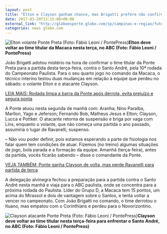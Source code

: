 ```yaml
---
layout: post
title: "Elton e Clayson ganham chance, mas Brigatti prefere não confirmar a Ponte"
date: 2017-03-20T13:15:00+00:00
external_link: "http://globoesporte.globo.com/sp/campinas-e-regiao/futebol/times/ponte-preta/noticia/2017/03/elton-e-clayson-ganham-chance-mas-brigatti-prefere-nao-confirmar-ponte.html"
categories: news globo.com
---
```

 ![Elton volante Ponte Preta (Foto: Fábio Leoni / PontePress)](http://s2.glbimg.com/dRjpQxPwspYqVYxj7sTmcu2WASk=/0x50:617x867/300x397/s.glbimg.com/es/ge/f/original/2016/12/15/elton.jpg "Elton volante Ponte Preta (Foto: Fábio Leoni / PontePress)")**Elton deve voltar ao time titular da Macaca nesta terça, no ABC (Foto: Fábio Leoni / PontePress)**

João Brigatti adotou mistério na hora de confirmar o time titular da Ponte Preta para a partida desta terça-feira, contra o Santo André, pela 10ª rodada do Campeonato Paulista. Para o seu quarto jogo no comando da Macaca, o técnico interino testou duas mudanças em relação à equipe que perdeu no sábado: o volante Elton e o atacante Clayson.

[LEIA MAIS:&nbsp;Rodada limpa a barra da Ponte após derrota, evita prejuízo e segura ponta](http://globoesporte.globo.com/sp/campinas-e-regiao/futebol/times/ponte-preta/noticia/2017/03/rodada-limpa-barra-da-ponte-apos-derrota-evita-prejuizo-e-segura-ponta.html)

A Ponte atuou nesta segunda de manhã com: Aranha; Nino Paraíba, Marllon, Yago e Jeferson; Fernando Bob, Matheus Jesus e Elton; Clayson, Lucca e Pottker. O atacante retorna de suspensão e briga por vaga com Lins, enquanto o volante, que não começa uma partida o ano passado, assumiria o lugar de Ravanelli, suspenso.

–&nbsp;Não vou poder definir, pois estamos esperando a parte de fisiologia nos falar quem tem condições de atuar. Fizemos (no treino) algumas situações de jogo, bola parada e a formação da equipe. Amanhã (terça-feira), antes da partida, vocês ficarão sabendo&nbsp;– disse o comandante da Ponte.

[VEJA TAMBÉM:&nbsp;Ponte ganha Clayson de volta, mas perde Ravanelli para partida de terça](http://globoesporte.globo.com/sp/campinas-e-regiao/futebol/times/ponte-preta/noticia/2017/03/ponte-ganha-clayson-de-volta-mas-perde-ravanelli-para-partida-de-terca.html)

A delegação alvinegra fechou a preparação para a partida contra o Santo André nesta manhã e viaja para o ABC paulista, onde se concentra para a próxima rodada do Paulista. Líder do Grupo D, a Macaca tem 15 pontos, um acima do Mirassol e dois de vantagem sobre o Santos, e tenta voltar a vencer no campeonato. Com João Brigatti no comando, o time derrotou o Ituano, mas empatou com o Corinthians e perdeu para o Novorizontino.

 ![Clayson atacante Ponte Preta (Foto: Fábio Leoni / PontePress)](http://s2.glbimg.com/3J38XFHMXN-SKx76Fg5jKySYwtU=/0x55:1000x635/690x400/s.glbimg.com/es/ge/f/original/2017/03/20/clayson.jpg "Clayson atacante Ponte Preta (Foto: Fábio Leoni / PontePress)")**Clayson deve voltar ao time titular nesta&nbsp;terça-feira para enfrentar o Santo André, no ABC (Foto: Fábio Leoni / PontePress)**


